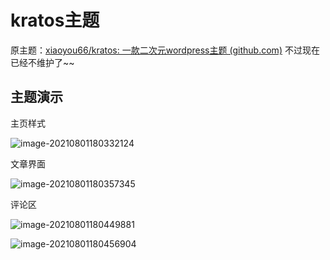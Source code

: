 # kratos主题

原主题：[xiaoyou66/kratos: 一款二次元wordpress主题 (github.com)](https://github.com/xiaoyou66/kratos) 不过现在已经不维护了~~

## 主题演示

主页样式

![image-20210801180332124](https://img.xiaoyou66.com/2021/08/01/3bff4ebe6cdd8.png)

文章界面

![image-20210801180357345](https://img.xiaoyou66.com/2021/08/01/fd5c74eeb2dee.png)

评论区

![image-20210801180449881](https://img.xiaoyou66.com/2021/08/01/8943781a8937d.png)

![image-20210801180456904](https://img.xiaoyou66.com/2021/08/01/9516665cedef3.png)